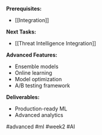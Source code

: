 **Prerequisites:**
- [[Integration]]

**Next Tasks:**
- [[Threat Intelligence Integration]]

**Advanced Features:**
- Ensemble models
- Online learning
- Model optimization
- A/B testing framework

**Deliverables:**
- Production-ready ML
- Advanced analytics

#advanced #ml #week2 #AI